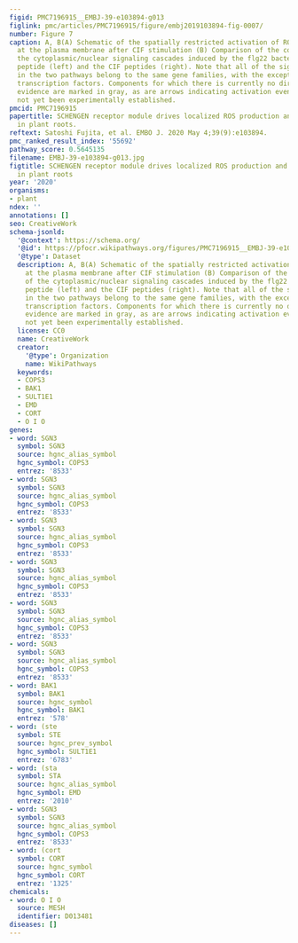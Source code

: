 ```yaml
---
figid: PMC7196915__EMBJ-39-e103894-g013
figlink: pmc/articles/PMC7196915/figure/embj2019103894-fig-0007/
number: Figure 7
caption: A, B(A) Schematic of the spatially restricted activation of ROS production
  at the plasma membrane after CIF stimulation (B) Comparison of the components of
  the cytoplasmic/nuclear signaling cascades induced by the flg22 bacterial pattern
  peptide (left) and the CIF peptides (right). Note that all of the signaling components
  in the two pathways belong to the same gene families, with the exception of the
  transcription factors. Components for which there is currently no direct experimental
  evidence are marked in gray, as are arrows indicating activation events that have
  not yet been experimentally established.
pmcid: PMC7196915
papertitle: SCHENGEN receptor module drives localized ROS production and lignification
  in plant roots.
reftext: Satoshi Fujita, et al. EMBO J. 2020 May 4;39(9):e103894.
pmc_ranked_result_index: '55692'
pathway_score: 0.5645135
filename: EMBJ-39-e103894-g013.jpg
figtitle: SCHENGEN receptor module drives localized ROS production and lignification
  in plant roots
year: '2020'
organisms:
- plant
ndex: ''
annotations: []
seo: CreativeWork
schema-jsonld:
  '@context': https://schema.org/
  '@id': https://pfocr.wikipathways.org/figures/PMC7196915__EMBJ-39-e103894-g013.html
  '@type': Dataset
  description: A, B(A) Schematic of the spatially restricted activation of ROS production
    at the plasma membrane after CIF stimulation (B) Comparison of the components
    of the cytoplasmic/nuclear signaling cascades induced by the flg22 bacterial pattern
    peptide (left) and the CIF peptides (right). Note that all of the signaling components
    in the two pathways belong to the same gene families, with the exception of the
    transcription factors. Components for which there is currently no direct experimental
    evidence are marked in gray, as are arrows indicating activation events that have
    not yet been experimentally established.
  license: CC0
  name: CreativeWork
  creator:
    '@type': Organization
    name: WikiPathways
  keywords:
  - COPS3
  - BAK1
  - SULT1E1
  - EMD
  - CORT
  - O I O
genes:
- word: SGN3
  symbol: SGN3
  source: hgnc_alias_symbol
  hgnc_symbol: COPS3
  entrez: '8533'
- word: SGN3
  symbol: SGN3
  source: hgnc_alias_symbol
  hgnc_symbol: COPS3
  entrez: '8533'
- word: SGN3
  symbol: SGN3
  source: hgnc_alias_symbol
  hgnc_symbol: COPS3
  entrez: '8533'
- word: SGN3
  symbol: SGN3
  source: hgnc_alias_symbol
  hgnc_symbol: COPS3
  entrez: '8533'
- word: SGN3
  symbol: SGN3
  source: hgnc_alias_symbol
  hgnc_symbol: COPS3
  entrez: '8533'
- word: SGN3
  symbol: SGN3
  source: hgnc_alias_symbol
  hgnc_symbol: COPS3
  entrez: '8533'
- word: BAK1
  symbol: BAK1
  source: hgnc_symbol
  hgnc_symbol: BAK1
  entrez: '578'
- word: (ste
  symbol: STE
  source: hgnc_prev_symbol
  hgnc_symbol: SULT1E1
  entrez: '6783'
- word: (sta
  symbol: STA
  source: hgnc_alias_symbol
  hgnc_symbol: EMD
  entrez: '2010'
- word: SGN3
  symbol: SGN3
  source: hgnc_alias_symbol
  hgnc_symbol: COPS3
  entrez: '8533'
- word: (cort
  symbol: CORT
  source: hgnc_symbol
  hgnc_symbol: CORT
  entrez: '1325'
chemicals:
- word: O I O
  source: MESH
  identifier: D013481
diseases: []
---
```

